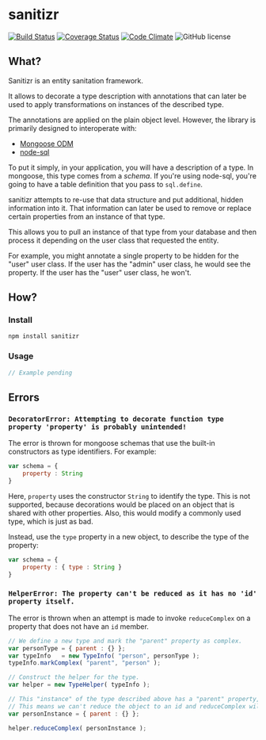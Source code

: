 sanitizr
========
[![Build Status](https://travis-ci.org/oliversalzburg/sanitizr.svg?branch=master)](https://travis-ci.org/oliversalzburg/sanitizr)
[![Coverage Status](https://coveralls.io/repos/oliversalzburg/sanitizr/badge.svg?branch=master&service=github)](https://coveralls.io/github/oliversalzburg/sanitizr?branch=master)
[![Code Climate](https://codeclimate.com/github/oliversalzburg/sanitizr/badges/gpa.svg)](https://codeclimate.com/github/oliversalzburg/sanitizr)
![GitHub license](https://img.shields.io/github/license/oliversalzburg/sanitizr.svg)

What?
-----
Sanitizr is an entity sanitation framework.

It allows to decorate a type description with annotations that can later be used to apply transformations on instances
of the described type.

The annotations are applied on the plain object level. However, the library is primarily designed to interoperate with:

- [Mongoose ODM](http://mongoosejs.com/)
- [node-sql](https://github.com/brianc/node-sql)

To put it simply, in your application, you will have a description of a type. In mongoose, this type comes from a *schema*.
If you're using node-sql, you're going to have a table definition that you pass to `sql.define`.

sanitizr attempts to re-use that data structure and put additional, hidden information into it. That information can later
be used to remove or replace certain properties from an instance of that type.

This allows you to pull an instance of that type from your database and then process it depending on the user class that
requested the entity.

For example, you might annotate a single property to be hidden for the "user" user class. If the user has the "admin"
user class, he would see the property. If the user has the "user" user class, he won't.

How?
----

### Install

	npm install sanitizr

### Usage

```js
// Example pending

```

Errors
------
### `DecoratorError: Attempting to decorate function type property 'property' is probably unintended!`

The error is thrown for mongoose schemas that use the built-in constructors as type identifiers. For example:  

```js
var schema = {
	property : String
}
```

Here, `property` uses the constructor `String` to identify the type. This is not supported, because decorations would be
placed on an object that is shared with other properties. Also, this would modify a commonly used type, which is just as
bad.

Instead, use the `type` property in a new object, to describe the type of the property:

```js
var schema = {
	property : { type : String }
}
```

### `HelperError: The property can't be reduced as it has no 'id' property itself.`

The error is thrown when an attempt is made to invoke `reduceComplex` on a property that does not have an `id` member.

```js
// We define a new type and mark the "parent" property as complex.
var personType = { parent : {} };
var typeInfo   = new TypeInfo( "person", personType );
typeInfo.markComplex( "parent", "person" );

// Construct the helper for the type.
var helper = new TypeHelper( typeInfo );

// This "instance" of the type described above has a "parent" property, but that property itself has no "id" property.
// This means we can't reduce the object to an id and reduceComplex will throw.
var personInstance = { parent : {} };

helper.reduceComplex( personInstance );

```
